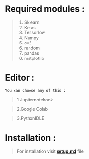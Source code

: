 # **Required** **modules** :


> 1. Sklearn
> 2. Keras
> 3. Tensorlow
> 4. Numpy
> 5. cv2
> 6. random
> 7. pandas
> 8. matplotlib

# **Editor** :

`You can choose any of this :`

> 1.Jupiternotebook

> 2.Google Colab

> 3.PythonIDLE

# **Installation** :

> For installation visit [**setup.md**](https://code.swecha.org/raptors/pothole-detection/-/blob/master/documentation/setup.md) file